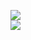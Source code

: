 [![](https://img.shields.io/badge/Made%20With-Github%20Spray-lightgrey.svg?style=for-the-badge&logo=github)](https://github.com/Annihil/github-spray#14420)  
[![](https://i.imgur.com/2DrTn0Z.gif)](https://github.com/Annihil/github-spray)